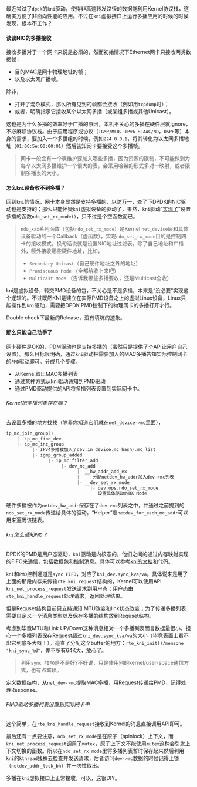 最近尝试了`dpdk`的`kni`驱动，使得非高速转发路径的数据能利用Kernel协议栈，这确实方便了非面向性能的应用。不过在`kni`虚拟接口上运行多播应用的时候的时候发现，根本不工作？

#### 谈谈NIC的多播接收

接收多播对于一个网卡来说是必须的，然而初始情况下Ethernet网卡只接收两类数据帧：

* 目的MAC是网卡物理地址的帧；
* 以及以太网广播帧。

除非，

* 打开了混杂模式，那么所有见到的帧都会接收（例如用`tcpdump`时）；
* 或者，明确指示它接收某个以太网多播（或某组多播或其他Unicast）。

这也是为什么多播的效率好于广播的原因，本机不关心的多播在硬件层就ignore，不必麻烦协议栈。由于应用程序或协议（`IGMP/MLD`、`IPv6 SLAAC/ND`，`OSPF`等）本身的需求，要加入一个多播组的时候，例如`224.0.0.1`，将其转化为以太网多播地址（`01:00:5e:00:00:01`）然后告知网卡要接受这个多播帧。

> 网卡一般会有一个表维护要加入哪些多播，因为资源的限制，不可能做到为每个以太网多播维护一个很大的表，会采用哈希的形式多对一映射，或者限制多播表的大小。

#### 怎么`kni`设备收不到多播？

回到`kni`的情况，网卡本身显然是支持多播的，以防万一，查了下DPDK的NIC驱动也是支持的；那么只能怀疑`kni`虚拟设备的驱动了，果然，`kni`驱动“[实现了](http://dpdk.org/dev/patchwork/patch/5074/)”设置多播的函数`ndo_set_rx_mode()`，只不过是个空函数而已。

> `ndo_xxx`系列函数（包括`ndo_set_rx_mode`）是Kernel `net_device`层和具体设备驱动的一个Callback（虚函数），实现`ndo_set_rx_mode`目的是控制网卡的接收模式。换句话说就是设置NIC地址过滤表，除了自己地址和广播外，额外接收哪些硬件地址，比如，
> * `Secondary Unicast`（自己硬件地址之外的地址）
> * `Promiscuous Mode` （全都给收上来吧）
> * `Multicast Mode` （告诉我哪些多播要收，还是Multicast全收）

kni是虚拟设备，转交PMD设备的包，不关心是不是多播，本来是“没必要”实现这个逻辑的。不过既然KNI是建立在实际PMD设备之上的虚拟Linux设备，Linux只能操作到`kni`驱动，需要把DPDK PMD控制下的物理网卡的多播打开才行。

Double check下最新的Release，没有填坑的迹象。

#### 那么只能自己动手了

网卡硬件是OK的，PDM驱动也是支持多播的（虽然只是提供了个API让用户自己设置）。那么目标很明确，通过`kni`驱动把需要加入的MAC多播告知实际控制网卡的`PMD`驱动即可。分成几个步骤，

* 从Kernel取出MAC多播列表
* 通过某种方式从kni驱动通知到PMD驱动
* 通过PMD驱动提供的API将多播列表设置到实际网卡中。

###### Kernel把多播列表存在哪？

去设置多播的地方找找（除非你知道它们就在`net_device->mc`里面），

```C
ip_mc_join_group()
    |- ip_mc_find_dev
    |- ip_mc_inc_group
          |- IPv4多播被加入了dev.in_device.mc_hash/.mc_list
          |- igmp_group_added
                |- ip_mc_filter_add
                     |- dev_mc_add
                           |- __hw_addr_add_ex
                           |     分配netdev_hw_addr加入dev->mc列表
                           |- __dev_set_rx_mode
                                |- dev.ops.ndo_set_rx_mode
                                   设置具体驱动的RX Mode
```

硬件多播被作为`netdev_hw_addr`保存在了`dev->mc`列表之中，并通过之前提到的`ndo_set_rx_mode`传递给具体的驱动。“Helper”宏`netdev_for_each_mc_addr`可以用来遍历该链表。

###### `kni`怎么通知`PMD`？

DPDK的PMD是用户态驱动，`kni`驱动是内核态的，他们之间的通过内存映射实现的FIFO来通信，包括数据包和控制消息。具体可以参考[kni的文档](http://dpdk.org/doc/guides/prog_guide/kernel_nic_interface.html)和代码。

`kni`和`PMD`控制通道是`sync FIFO`，对应了`kni_dev.sync_kva/va`。具体说来是用了上面的那段内存来传输`rte_kni_request`结构的，Kernel可以使用API `kni_net_process_request`发送请求到用户态；用户态由`rte_kni_handle_request`处理请求，返回处理结果。

但是Requset结构目前只支持通知 MTU改变和link状态改变；为了传递多播列表需要自定义一个消息类型以及保存多播的结构放到Requset结构。

考虑到毕竟MTU和Link UP/Down这种消息相对一个多播列表而言数据量很小，担心一个多播列表保存Request超过`kni_dev.sync_kva/va`的大小（毕竟表面上看不出它到底多大呀！）。追查了分配这个buffer的地方：`rte_kni_init()/memzone "kni_sync_%d"`，差不多有64K大，放心了。

> 利用`sync FIFO`是不是好?不好说，只是使用别的kernel/user-space通信方式，也有点繁琐。

定义数据结构，从`net_dev->mc`提取MAC多播，用Request传递给PMD，记得处理Response。

###### PMD驱动多播列表设置到实际网卡中

这个简单，在`rte_kni_handle_request`接收到Kernel的消息直接调用API即可。

最后还有一点要注意，`ndo_set_rx_mode`是在原子（spinlock）上下文，而`kni_net_process_request`调用了`mutex`，原子上下文不能使用`mutex`这种会引发上下文切换的函数。所以在`ndo_set_rx_mode`里将多播列表暂时保存起来然后利用`kni`的`kthread`线程去检查并发送请求，后者访问`dev->mc`数据的时候记得上锁（`netdev_addr_lock_bh`）并一次性取出。

多播在`kni`虚拟接口上正常接收，可以，这很DIY。